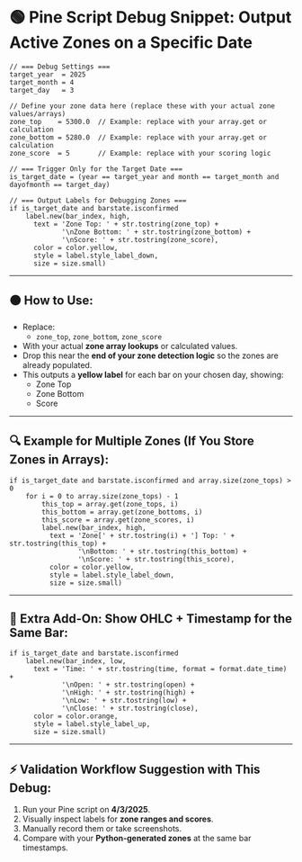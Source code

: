 
# 🟢 Pine Script Debug Snippet: Output Active Zones on a Specific Date

```pinescript
// === Debug Settings ===
target_year  = 2025
target_month = 4
target_day   = 3

// Define your zone data here (replace these with your actual zone values/arrays)
zone_top    = 5300.0  // Example: replace with your array.get or calculation
zone_bottom = 5280.0  // Example: replace with your array.get or calculation
zone_score  = 5       // Example: replace with your scoring logic

// === Trigger Only for the Target Date ===
is_target_date = (year == target_year and month == target_month and dayofmonth == target_day)

// === Output Labels for Debugging Zones ===
if is_target_date and barstate.isconfirmed
    label.new(bar_index, high,
      text = 'Zone Top: ' + str.tostring(zone_top) +
             '\nZone Bottom: ' + str.tostring(zone_bottom) +
             '\nScore: ' + str.tostring(zone_score),
      color = color.yellow,
      style = label.style_label_down,
      size = size.small)
```

---

## 🟠 How to Use:
- Replace:
  - `zone_top`, `zone_bottom`, `zone_score`
- With your actual **zone array lookups** or calculated values.
- Drop this near the **end of your zone detection logic** so the zones are already populated.
- This outputs a **yellow label** for each bar on your chosen day, showing:
  - Zone Top  
  - Zone Bottom  
  - Score  

---

## 🔍 Example for Multiple Zones (If You Store Zones in Arrays):
```pinescript
if is_target_date and barstate.isconfirmed and array.size(zone_tops) > 0
    for i = 0 to array.size(zone_tops) - 1
        this_top = array.get(zone_tops, i)
        this_bottom = array.get(zone_bottoms, i)
        this_score = array.get(zone_scores, i)
        label.new(bar_index, high,
          text = 'Zone[' + str.tostring(i) + '] Top: ' + str.tostring(this_top) +
                 '\nBottom: ' + str.tostring(this_bottom) +
                 '\nScore: ' + str.tostring(this_score),
          color = color.yellow,
          style = label.style_label_down,
          size = size.small)
```

---

## 🚩 Extra Add-On: Show OHLC + Timestamp for the Same Bar:
```pinescript
if is_target_date and barstate.isconfirmed
    label.new(bar_index, low,
      text = 'Time: ' + str.tostring(time, format = format.date_time) +
             '\nOpen: ' + str.tostring(open) +
             '\nHigh: ' + str.tostring(high) +
             '\nLow: ' + str.tostring(low) +
             '\nClose: ' + str.tostring(close),
      color = color.orange,
      style = label.style_label_up,
      size = size.small)
```

---

## ⚡ Validation Workflow Suggestion with This Debug:
1. Run your Pine script on **4/3/2025**.
2. Visually inspect labels for **zone ranges and scores**.
3. Manually record them or take screenshots.
4. Compare with your **Python-generated zones** at the same bar timestamps.
